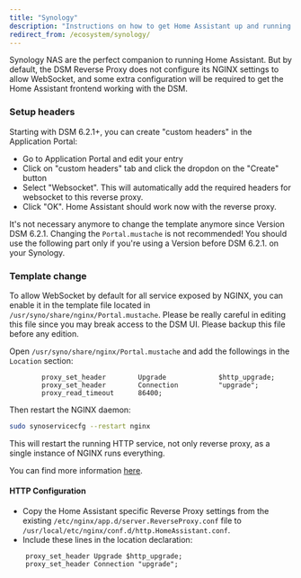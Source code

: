 ```yaml
---
title: "Synology"
description: "Instructions on how to get Home Assistant up and running on Synology"
redirect_from: /ecosystem/synology/
---
```


Synology NAS are the perfect companion to running Home Assistant. But by default, the DSM Reverse Proxy does not configure its NGINX settings to allow WebSocket, and some extra configuration will be required to get the Home Assistant frontend working with the DSM.

### Setup headers

Starting with DSM 6.2.1+, you can create "custom headers" in the Application Portal:
* Go to Application Portal and edit your entry
* Click on "custom headers" tab and click the dropdon on the "Create" button
* Select "Websocket". This will automatically add the required headers for websocket to this reverse proxy.
* Click "OK". Home Assistant should work now with the reverse proxy.

It's not necessary anymore to change the template anymore since Version DSM 6.2.1. Changing the `Portal.mustache` is not recommended! You should use the following part only if you're using a Version before DSM 6.2.1. on your Synology.

### Template change

To allow WebSocket by default for all service exposed by NGINX, you can enable it in the template file located in `/usr/syno/share/nginx/Portal.mustache`. Please be really careful in editing this file since you may break access to the DSM UI. Please backup this file before any edition.

Open `/usr/syno/share/nginx/Portal.mustache` and add the followings in the `Location` section:

```text
        proxy_set_header        Upgrade             $http_upgrade;
        proxy_set_header        Connection          "upgrade";
        proxy_read_timeout      86400;
```

Then restart the NGINX daemon:

```bash
sudo synoservicecfg --restart nginx
```

This will restart the running HTTP service, not only reverse proxy, as a single instance of NGINX runs everything.

You can find more information [here](https://github.com/orobardet/dsm-reverse-proxy-websocket).

#### HTTP Configuration

- Copy the Home Assistant specific Reverse Proxy settings from the existing `/etc/nginx/app.d/server.ReverseProxy.conf` file to `/usr/local/etc/nginx/conf.d/http.HomeAssistant.conf`.
- Include these lines in the location declaration:

```text
    proxy_set_header Upgrade $http_upgrade;
    proxy_set_header Connection "upgrade";
```
